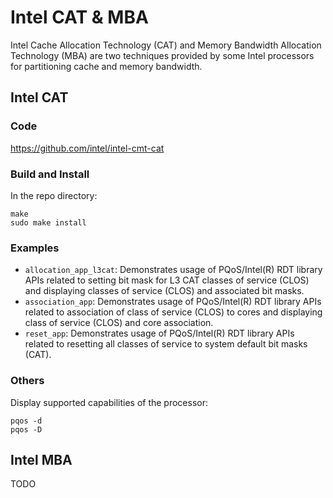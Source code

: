 # Intel CAT & MBA

Intel Cache Allocation Technology (CAT) and Memory Bandwidth Allocation Technology (MBA) are two techniques provided by some Intel processors for partitioning cache and memory bandwidth.

## Intel CAT

### Code

https://github.com/intel/intel-cmt-cat

### Build and Install

In the repo directory:

```
make
sudo make install
```

### Examples

- `allocation_app_l3cat`: Demonstrates usage of PQoS/Intel(R) RDT library APIs related to setting bit mask for L3 CAT classes of service (CLOS) and displaying classes of service (CLOS) and associated bit masks.
- `association_app`: Demonstrates usage of PQoS/Intel(R) RDT library APIs related to association of class of service (CLOS) to cores and displaying class of service (CLOS) and core association.
- `reset_app`: Demonstrates usage of PQoS/Intel(R) RDT library APIs related to resetting all classes of service to system default bit masks (CAT).

### Others

Display supported capabilities of the processor:

```
pqos -d
pqos -D
```

## Intel MBA

TODO
